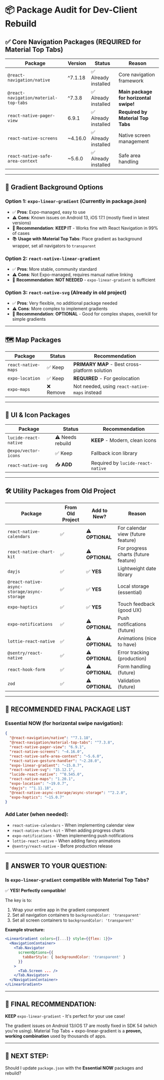 # 📦 Package Audit for Dev-Client Rebuild

## ✅ **Core Navigation Packages** (REQUIRED for Material Top Tabs)

| Package | Version | Status | Reason |
|---------|---------|--------|--------|
| `@react-navigation/native` | ^7.1.18 | ✅ Already installed | Core navigation framework |
| `@react-navigation/material-top-tabs` | ^7.3.8 | ✅ Already installed | **Main package for horizontal swipe!** |
| `react-native-pager-view` | 6.9.1 | ✅ Already installed | **Required by Material Top Tabs** |
| `react-native-screens` | ~4.16.0 | ✅ Already installed | Native screen management |
| `react-native-safe-area-context` | ~5.6.0 | ✅ Already installed | Safe area handling |

---

## 🎨 **Gradient Background Options**

### Option 1: `expo-linear-gradient` (Currently in package.json)
- ✅ **Pros**: Expo-managed, easy to use
- ⚠️ **Cons**: Known issues on Android 13, iOS 17.1 (mostly fixed in latest versions)
- 🔧 **Recommendation**: **KEEP IT** - Works fine with React Navigation in 99% of cases
- 📚 **Usage with Material Top Tabs**: Place gradient as background wrapper, set all navigators to `transparent`

### Option 2: `react-native-linear-gradient`
- ✅ **Pros**: More stable, community standard
- ⚠️ **Cons**: Not Expo-managed, requires manual native linking
- 🔧 **Recommendation**: **NOT NEEDED** - `expo-linear-gradient` is sufficient

### Option 3: `react-native-svg` (Already in old project)
- ✅ **Pros**: Very flexible, no additional package needed
- ⚠️ **Cons**: More complex to implement gradients
- 🔧 **Recommendation**: **OPTIONAL** - Good for complex shapes, overkill for simple gradients

---

## 🗺️ **Map Packages**

| Package | Status | Recommendation |
|---------|--------|----------------|
| `react-native-maps` | ✅ Keep | **PRIMARY MAP** - Best cross-platform solution |
| `expo-location` | ✅ Keep | **REQUIRED** - For geolocation |
| `expo-maps` | ❌ Remove | Not needed, using `react-native-maps` instead |

---

## 🎨 **UI & Icon Packages**

| Package | Status | Recommendation |
|---------|--------|----------------|
| `lucide-react-native` | ⚠️ Needs rebuild | **KEEP** - Modern, clean icons |
| `@expo/vector-icons` | ✅ Keep | Fallback icon library |
| `react-native-svg` | 📥 **ADD** | Required by `lucide-react-native` |

---

## 🛠️ **Utility Packages from Old Project**

| Package | From Old Project | Add to New? | Reason |
|---------|------------------|-------------|--------|
| `react-native-calendars` | ✅ | ⚠️ **OPTIONAL** | For calendar view (future feature) |
| `react-native-chart-kit` | ✅ | ⚠️ **OPTIONAL** | For progress charts (future feature) |
| `dayjs` | ✅ | ✅ **YES** | Lightweight date library |
| `@react-native-async-storage/async-storage` | ✅ | ✅ **YES** | Local storage (essential) |
| `expo-haptics` | ✅ | ✅ **YES** | Touch feedback (good UX) |
| `expo-notifications` | ✅ | ⚠️ **OPTIONAL** | Push notifications (future) |
| `lottie-react-native` | ✅ | ⚠️ **OPTIONAL** | Animations (nice to have) |
| `@sentry/react-native` | ✅ | ⚠️ **OPTIONAL** | Error tracking (production) |
| `react-hook-form` | ✅ | ⚠️ **OPTIONAL** | Form handling (future) |
| `zod` | ✅ | ⚠️ **OPTIONAL** | Validation (future) |

---

## 🎯 **RECOMMENDED FINAL PACKAGE LIST**

### **Essential NOW** (for horizontal swipe navigation):
```json
{
  "@react-navigation/native": "^7.1.18",
  "@react-navigation/material-top-tabs": "^7.3.8",
  "react-native-pager-view": "6.9.1",
  "react-native-screens": "~4.16.0",
  "react-native-safe-area-context": "~5.6.0",
  "react-native-gesture-handler": "~2.28.0",
  "expo-linear-gradient": "~15.0.7",
  "react-native-svg": "15.12.1",
  "lucide-react-native": "^0.545.0",
  "react-native-maps": "1.20.1",
  "expo-location": "~19.0.7",
  "dayjs": "^1.11.18",
  "@react-native-async-storage/async-storage": "^2.2.0",
  "expo-haptics": "~15.0.7"
}
```

### **Add Later** (when needed):
- `react-native-calendars` - When implementing calendar view
- `react-native-chart-kit` - When adding progress charts
- `expo-notifications` - When implementing push notifications
- `lottie-react-native` - When adding fancy animations
- `@sentry/react-native` - Before production release

---

## 🚨 **ANSWER TO YOUR QUESTION:**

### **Is `expo-linear-gradient` compatible with Material Top Tabs?**
✅ **YES! Perfectly compatible!**

The key is to:
1. Wrap your entire app in the gradient component
2. Set all navigation containers to `backgroundColor: 'transparent'`
3. Set all screen containers to `backgroundColor: 'transparent'`

**Example structure:**
```jsx
<LinearGradient colors={[...]} style={{flex: 1}}>
  <NavigationContainer>
    <Tab.Navigator
      screenOptions={{
        tabBarStyle: { backgroundColor: 'transparent' }
      }}
    >
      <Tab.Screen ... />
    </Tab.Navigator>
  </NavigationContainer>
</LinearGradient>
```

---

## 🎯 **FINAL RECOMMENDATION:**

**KEEP** `expo-linear-gradient` - It's perfect for your use case!

The gradient issues on Android 13/iOS 17 are mostly fixed in SDK 54 (which you're using). Material Top Tabs + expo-linear-gradient is a **proven, working combination** used by thousands of apps.

---

## 📝 **NEXT STEP:**

Should I update `package.json` with the **Essential NOW** packages and rebuild?


